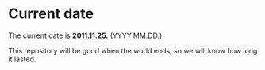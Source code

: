 # Current date

The current date is **2011.11.25.** (YYYY.MM.DD.)

This repository will be good when the world ends, so we will know how long it lasted.